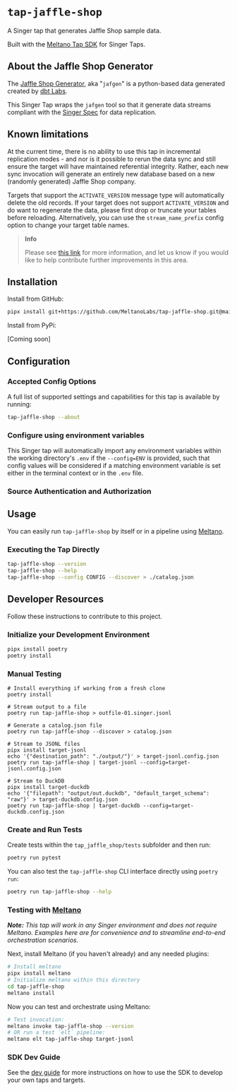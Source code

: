 # `tap-jaffle-shop`

A Singer tap that generates Jaffle Shop sample data.

Built with the [Meltano Tap SDK](https://sdk.meltano.com) for Singer Taps.

## About the Jaffle Shop Generator

The [Jaffle Shop Generator](https://github.com/dbt-labs/jaffle-shop-generator), aka "`jafgen`" is a python-based data generated created by [dbt Labs](www.getdbt.com).

This Singer Tap wraps the `jafgen` tool so that it generate data streams compliant with the [Singer Spec](https://hub.meltano.com/singer/spec/) for data replication.

## Known limitations

At the current time, there is no ability to use this tap in incremental replication modes - and nor is it possible to rerun the data sync and still ensure the target will have maintained referential integrity. Rather, each new sync invocation will generate an entirely new database based on a new (randomly generated) Jaffle Shop company.

Targets that support the `ACTIVATE_VERSION` message type will automatically delete the old records. If your target does not support `ACTIVATE_VERSION` and do want to regenerate the data, please first drop or truncate your tables before reloading. Alternatively, you can use the `stream_name_prefix` config option to change your target table names.

> **Info**
>
> Please see [this link](https://github.com/meltanolabs/tap-jaffle-shop/issues/1) for more information, and let us know if you would like to help contribute further improvements in this area.

## Installation

Install from GitHub:

```bash
pipx install git+https://github.com/MeltanoLabs/tap-jaffle-shop.git@main
```

Install from PyPi:

[Coming soon]

<!--
```bash
pipx install tap-jaffle-shop
```
-->

## Configuration

### Accepted Config Options

<!--
Developer TODO: Provide a list of config options accepted by the tap.

This section can be created by copy-pasting the CLI output from:

```
tap-jaffle-shop --about --format=markdown
```
-->

A full list of supported settings and capabilities for this
tap is available by running:

```bash
tap-jaffle-shop --about
```

### Configure using environment variables

This Singer tap will automatically import any environment variables within the working directory's
`.env` if the `--config=ENV` is provided, such that config values will be considered if a matching
environment variable is set either in the terminal context or in the `.env` file.

### Source Authentication and Authorization

<!--
Developer TODO: If your tap requires special access on the source system, or any special authentication requirements, provide those here.
-->

## Usage

You can easily run `tap-jaffle-shop` by itself or in a pipeline using [Meltano](https://meltano.com/).

### Executing the Tap Directly

```bash
tap-jaffle-shop --version
tap-jaffle-shop --help
tap-jaffle-shop --config CONFIG --discover > ./catalog.json
```

## Developer Resources

Follow these instructions to contribute to this project.

### Initialize your Development Environment

```bash
pipx install poetry
poetry install
```

### Manual Testing

```console
# Install everything if working from a fresh clone
poetry install

# Stream output to a file
poetry run tap-jaffle-shop > outfile-01.singer.jsonl

# Generate a catalog.json file
poetry run tap-jaffle-shop --discover > catalog.json

# Stream to JSONL files
pipx install target-jsonl
echo '{"destination_path": "./output/"}' > target-jsonl.config.json
poetry run tap-jaffle-shop | target-jsonl --config=target-jsonl.config.json

# Stream to DuckDB
pipx install target-duckdb
echo '{"filepath": "output/out.duckdb", "default_target_schema": "raw"}' > target-duckdb.config.json
poetry run tap-jaffle-shop | target-duckdb --config=target-duckdb.config.json
```

### Create and Run Tests

Create tests within the `tap_jaffle_shop/tests` subfolder and
then run:

```bash
poetry run pytest
```

You can also test the `tap-jaffle-shop` CLI interface directly using `poetry run`:

```bash
poetry run tap-jaffle-shop --help
```

### Testing with [Meltano](https://www.meltano.com)

_**Note:** This tap will work in any Singer environment and does not require Meltano.
Examples here are for convenience and to streamline end-to-end orchestration scenarios._

<!--
Developer TODO:
Your project comes with a custom `meltano.yml` project file already created. Open the `meltano.yml` and follow any "TODO" items listed in
the file.
-->

Next, install Meltano (if you haven't already) and any needed plugins:

```bash
# Install meltano
pipx install meltano
# Initialize meltano within this directory
cd tap-jaffle-shop
meltano install
```

Now you can test and orchestrate using Meltano:

```bash
# Test invocation:
meltano invoke tap-jaffle-shop --version
# OR run a test `elt` pipeline:
meltano elt tap-jaffle-shop target-jsonl
```

### SDK Dev Guide

See the [dev guide](https://sdk.meltano.com/en/latest/dev_guide.html) for more instructions on how to use the SDK to
develop your own taps and targets.
